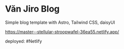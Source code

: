 # Văn Jiro Blog

Simple blog template with Astro, Tailwind CSS, daisyUI

https://master--stellular-stroopwafel-36ea55.netlify.app/

deployed: #Netlify


